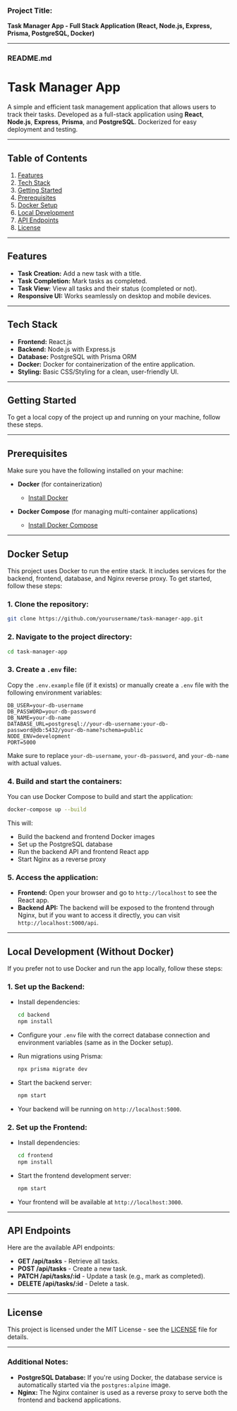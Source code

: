 ### **Project Title:**

**Task Manager App - Full Stack Application (React, Node.js, Express, Prisma, PostgreSQL, Docker)**

---

### **README.md**

# Task Manager App

A simple and efficient task management application that allows users to track their tasks. Developed as a full-stack application using **React**, **Node.js**, **Express**, **Prisma**, and **PostgreSQL**. Dockerized for easy deployment and testing.

---

## Table of Contents

1. [Features](#features)
2. [Tech Stack](#tech-stack)
3. [Getting Started](#getting-started)
4. [Prerequisites](#prerequisites)
5. [Docker Setup](#docker-setup)
6. [Local Development](#local-development)
7. [API Endpoints](#api-endpoints)
8. [License](#license)

---

## Features

* **Task Creation:** Add a new task with a title.
* **Task Completion:** Mark tasks as completed.
* **Task View:** View all tasks and their status (completed or not).
* **Responsive UI:** Works seamlessly on desktop and mobile devices.

---

## Tech Stack

* **Frontend:** React.js
* **Backend:** Node.js with Express.js
* **Database:** PostgreSQL with Prisma ORM
* **Docker:** Docker for containerization of the entire application.
* **Styling:** Basic CSS/Styling for a clean, user-friendly UI.

---

## Getting Started

To get a local copy of the project up and running on your machine, follow these steps.

---

## Prerequisites

Make sure you have the following installed on your machine:

* **Docker** (for containerization)

  * [Install Docker](https://www.docker.com/get-started)
* **Docker Compose** (for managing multi-container applications)

  * [Install Docker Compose](https://docs.docker.com/compose/install/)

---

## Docker Setup

This project uses Docker to run the entire stack. It includes services for the backend, frontend, database, and Nginx reverse proxy. To get started, follow these steps:

### 1. **Clone the repository:**

```bash
git clone https://github.com/yourusername/task-manager-app.git
```

### 2. **Navigate to the project directory:**

```bash
cd task-manager-app
```

### 3. **Create a `.env` file:**

Copy the `.env.example` file (if it exists) or manually create a `.env` file with the following environment variables:

```env
DB_USER=your-db-username
DB_PASSWORD=your-db-password
DB_NAME=your-db-name
DATABASE_URL=postgresql://your-db-username:your-db-password@db:5432/your-db-name?schema=public
NODE_ENV=development
PORT=5000
```

Make sure to replace `your-db-username`, `your-db-password`, and `your-db-name` with actual values.

### 4. **Build and start the containers:**

You can use Docker Compose to build and start the application:

```bash
docker-compose up --build
```

This will:

* Build the backend and frontend Docker images
* Set up the PostgreSQL database
* Run the backend API and frontend React app
* Start Nginx as a reverse proxy

### 5. **Access the application:**

* **Frontend:** Open your browser and go to `http://localhost` to see the React app.
* **Backend API:** The backend will be exposed to the frontend through Nginx, but if you want to access it directly, you can visit `http://localhost:5000/api`.

---

## Local Development (Without Docker)

If you prefer not to use Docker and run the app locally, follow these steps:

### 1. **Set up the Backend:**

* Install dependencies:

  ```bash
  cd backend
  npm install
  ```

* Configure your `.env` file with the correct database connection and environment variables (same as in the Docker setup).

* Run migrations using Prisma:

  ```bash
  npx prisma migrate dev
  ```

* Start the backend server:

  ```bash
  npm start
  ```

* Your backend will be running on `http://localhost:5000`.

### 2. **Set up the Frontend:**

* Install dependencies:

  ```bash
  cd frontend
  npm install
  ```

* Start the frontend development server:

  ```bash
  npm start
  ```

* Your frontend will be available at `http://localhost:3000`.

---

## API Endpoints

Here are the available API endpoints:

* **GET /api/tasks** - Retrieve all tasks.
* **POST /api/tasks** - Create a new task.
* **PATCH /api/tasks/\:id** - Update a task (e.g., mark as completed).
* **DELETE /api/tasks/\:id** - Delete a task.

---

## License

This project is licensed under the MIT License - see the [LICENSE](LICENSE) file for details.

---

### Additional Notes:

* **PostgreSQL Database:** If you're using Docker, the database service is automatically started via the `postgres:alpine` image.
* **Nginx:** The Nginx container is used as a reverse proxy to serve both the frontend and backend applications.
